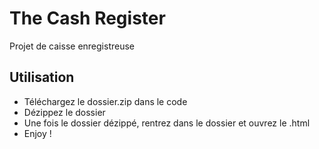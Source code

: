 # The Cash Register
Projet de caisse enregistreuse 
## Utilisation 
- Téléchargez le dossier.zip dans le code
- Dézippez le dossier
- Une fois le dossier dézippé, rentrez dans le dossier et ouvrez le .html
- Enjoy !
